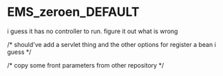 # EMS_zeroen_DEFAULT

i guess it has no controller to run.
figure it out what is wrong

/* 
should've add a servlet thing and the other options for register a bean i guess
*/


/*
copy some front parameters from other repository
*/
